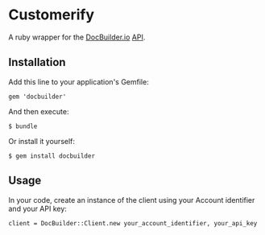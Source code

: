 # Customerify

A ruby wrapper for the [DocBuilder.io](http://docbuilder.io) [API](https://docbuilder.io/api/docs/index.html).

## Installation

Add this line to your application's Gemfile:

    gem 'docbuilder'

And then execute:

    $ bundle

Or install it yourself:

    $ gem install docbuilder

## Usage

In your code, create an instance of the client using your Account identifier and your API key:

    client = DocBuilder::Client.new your_account_identifier, your_api_key
    
